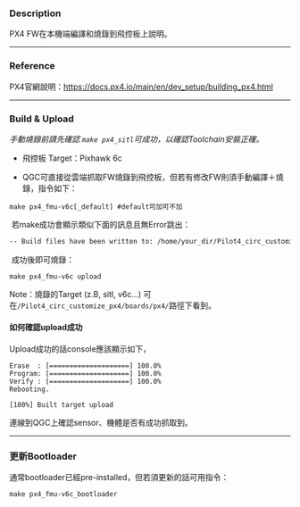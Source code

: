 ### Description 

PX4 FW在本機端編譯和燒錄到飛控板上說明。

---

### Reference

PX4官網說明：https://docs.px4.io/main/en/dev_setup/building_px4.html

---

### Build & Upload

*手動燒錄前請先確認 `make px4_sitl`可成功，以確認Toolchain安裝正確。*

- 飛控板 Target：Pixhawk 6c

- QGC可直接從雲端抓取FW燒錄到飛控板，但若有修改FW則須手動編譯＋燒錄，指令如下：

```shell
make px4_fmu-v6c[_default] #default可加可不加
```

​	若make成功會顯示類似下面的訊息且無Error跳出：

```sh
-- Build files have been written to: /home/your_dir/Pilot4_circ_customize_px4/build/px4_fmu-v4_default
```

​	成功後即可燒錄：

```shell
make px4_fmu-v6c upload
```

Note：燒錄的Target (z.B, sitl, v6c...) 可在`/Pilot4_circ_customize_px4/boards/px4/`路徑下看到。

#### 如何確認upload成功

Upload成功的話console應該顯示如下，

```shell
Erase  : [====================] 100.0%
Program: [====================] 100.0%
Verify : [====================] 100.0%
Rebooting.

[100%] Built target upload
```

連線到QGC上確認sensor、機體是否有成功抓取到。

----

### 更新Bootloader

通常bootloader已經pre-installed，但若須更新的話可用指令：

```shell
make px4_fmu-v6c_bootloader
```

